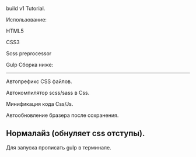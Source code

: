 build v1 Tutorial.

Использование:

HTML5

CSS3



Scss preprocessor

Gulp Сборка ниже:

--------------------------------------------------------------
Автопрефикс CSS файлов.

Автокомпилятор scss/sass в Css.

Минификация кода Css/Js.

Автообновление бразера после сохранения.

Нормалайз (обнуляет css отступы).
--------------------------------------------------------------
Для запуска прописать gulp в терминале.

